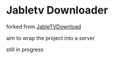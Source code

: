 # Jabletv Downloader 
forked from [JableTVDownload](https://github.com/hcjohn463/JableTVDownload)

aim to wrap the project into a server   


still in progress